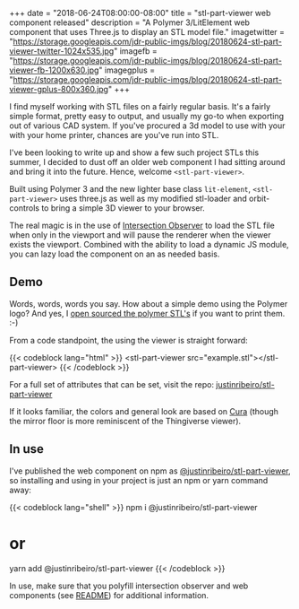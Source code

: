 +++
date = "2018-06-24T08:00:00-08:00"
title = "stl-part-viewer web component released"
description = "A Polymer 3/LitElement web component that uses Three.js to display an STL model file."
imagetwitter = "https://storage.googleapis.com/jdr-public-imgs/blog/20180624-stl-part-viewer-twitter-1024x535.jpg"
imagefb = "https://storage.googleapis.com/jdr-public-imgs/blog/20180624-stl-part-viewer-fb-1200x630.jpg"
imagegplus = "https://storage.googleapis.com/jdr-public-imgs/blog/20180624-stl-part-viewer-gplus-800x360.jpg"
+++

I find myself working with STL files on a fairly regular basis. It's a fairly
simple format, pretty easy to output, and usually my go-to when exporting out of
various CAD system. If you've procured a 3d model to use with your with your
home printer, chances are you've run into STL.

I've been looking to write up and show a few such project STLs this summer, I
decided to dust off an older web component I had sitting around and bring it
into the future.  Hence, welcome `<stl-part-viewer>`.

Built using Polymer 3 and the new lighter base class `lit-element`,
`<stl-part-viewer>` uses three.js as well as my modified stl-loader and
orbit-controls to bring a simple 3D viewer to your browser.

The real magic is in the use of [Intersection
Observer](https://developer.mozilla.org/en-US/docs/Web/API/Intersection_Observer_API)
to load the STL file when only in the viewport and will pause the renderer when
the viewer exists the viewport. Combined with the ability to load a dynamic JS
module, you can lazy load the component on an as needed basis.

## Demo

Words, words, words you say. How about a simple demo using the Polymer logo? And
yes, I [open sourced the polymer
STL's](https://github.com/justinribeiro/stl-part-viewer/tree/master/demo) if you
want to print them. :-)

<stl-part-viewer src="https://storage.googleapis.com/jdr-cors-models/polymer/polymer-binary.stl"></stl-part-viewer>

From a code standpoint, the using the viewer is straight forward:

{{< codeblock lang="html" >}}
&lt;stl-part-viewer src=&quot;example.stl&quot;&gt;&lt;/stl-part-viewer&gt;
{{< /codeblock >}}

For a full set of attributes that can be set, visit the repo: [justinribeiro/stl-part-viewer](https://github.com/justinribeiro/stl-part-viewer)

If it looks familiar, the colors and general look are based on
[Cura](https://ultimaker.com/en/products/ultimaker-cura-software) (though the
mirror floor is more reminiscent of the Thingiverse viewer).

## In use

I've published the web component on npm as
[@justinribeiro/stl-part-viewer](https://www.npmjs.com/package/@justinribeiro/stl-part-viewer),
so installing and using in your project is just an npm or yarn command away:

{{< codeblock lang="shell" >}}
npm i @justinribeiro/stl-part-viewer
# or
yarn add @justinribeiro/stl-part-viewer
{{< /codeblock >}}

In use, make sure that you polyfill intersection observer and web components
(see
[README](https://github.com/justinribeiro/stl-part-viewer/blob/master/README.md))
for additional information.